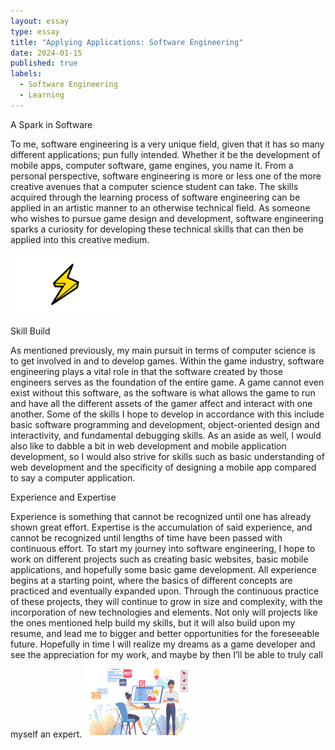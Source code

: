 ```yaml
---
layout: essay
type: essay
title: "Applying Applications: Software Engineering"
date: 2024-01-15
published: true
labels:
  - Software Engineering
  - Learning
---
```



A Spark in Software

To me, software engineering is a very unique field, given that it has so many different applications; pun fully intended. Whether it be the development of mobile apps, computer software, game engines, you name it. From a personal perspective, software engineering is more or less one of the more creative avenues that a computer science student can take. The skills acquired through the learning process of software engineering can be applied in an artistic manner to an otherwise technical field. As someone who wishes to pursue game design and development, software engineering sparks a curiosity for developing these technical skills that can then be applied into this creative medium. 

<img width="175px" 
     class="rounded float-start pe-4" 
     src="../img/applying/lightning-bolt.png" >

Skill Build

As mentioned previously, my main pursuit in terms of computer science is to get involved in and to develop games. Within the game industry, software engineering plays a vital role in that the software created by those engineers serves as the foundation of the entire game. A game cannot even exist without this software, as the software is what allows the game to run and have all the different assets of the gamer affect and interact with one another. Some of the skills I hope to develop in accordance with this include basic software programming and development, object-oriented design and interactivity, and fundamental debugging skills. As an aside as well, I would also like to dabble a bit in web development and mobile application development, so I would also strive for skills such as basic understanding of web development and the specificity of designing a mobile app compared to say a computer application.

Experience and Expertise

Experience is something that cannot be recognized until one has already shown great effort. Expertise is the accumulation of said experience, and cannot be recognized until lengths of time have been passed with continuous effort. To start my journey into software engineering, I hope to work on different projects such as creating basic websites, basic mobile applications, and hopefully some basic game development. All experience begins at a starting point, where the basics of different concepts are practiced and eventually expanded upon. Through the continuous practice of these projects, they will continue to grow in size and complexity, with the incorporation of new technologies and elements. Not only will projects like the ones mentioned help build my skills, but it will also build upon my resume, and lead me to bigger and better opportunities for the foreseeable future. Hopefully in time I will realize my dreams as a game developer and see the appreciation for my work, and maybe by then I’ll be able to truly call myself an expert.
<img width="175px" 
     class="rounded float-start pe-4" 
     src="../img/applying/web-development.jpeg" >

